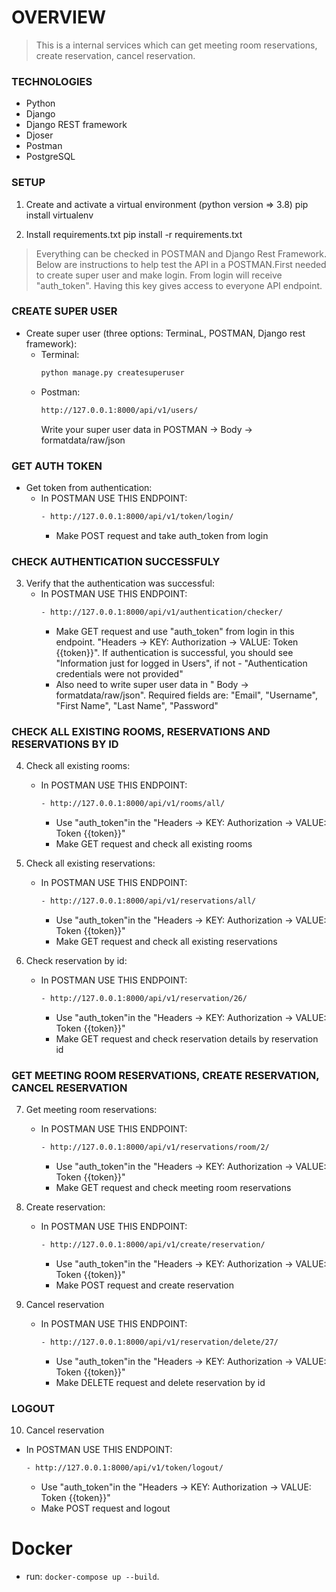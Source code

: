 # OVERVIEW

> This is a internal services which can get meeting room reservations, create reservation, cancel reservation.

### TECHNOLOGIES
   * Python
   * Django
   * Django REST framework
   * Djoser
   * Postman
   * PostgreSQL

### SETUP

1. Create and activate a virtual environment (python version => 3.8)
   pip install virtualenv

2. Install requirements.txt
   pip install -r requirements.txt

> Everything can be checked in POSTMAN and Django Rest Framework. Below are instructions to help test the API in a POSTMAN.First needed to create super user and make login. From login will receive "auth_token". Having this key gives access to everyone API endpoint.

### CREATE SUPER USER

* Create super user (three options: TerminaL, POSTMAN, Django rest framework):
   -  Terminal:
      ```sh
      python manage.py createsuperuser
      ```
   -  Postman:
       ```sh
      http://127.0.0.1:8000/api/v1/users/
        ```
      Write your super user data in POSTMAN -> Body -> formatdata/raw/json






### GET AUTH TOKEN

* Get token from authentication:
   - In POSTMAN USE THIS ENDPOINT:
       ```sh
     - http://127.0.0.1:8000/api/v1/token/login/
       ```
     - Make POST request and take auth_token from login

### CHECK AUTHENTICATION SUCCESSFULY

3. Verify that the authentication was successful:
   - In POSTMAN USE THIS ENDPOINT:
       ```sh
     - http://127.0.0.1:8000/api/v1/authentication/checker/
       ```
     - Make GET request and use "auth_token" from login in this endpoint. "Headers -> KEY: Authorization -> VALUE: Token {{token}}". If authentication is successful, you should see "Information just for logged in Users", if not - "Authentication credentials were not provided"
     - Also need to write super user data in " Body -> formatdata/raw/json". Required fields are: "Email", "Username", "First Name", "Last Name", "Password"

### CHECK ALL EXISTING ROOMS, RESERVATIONS AND RESERVATIONS BY ID

4. Check all existing rooms:

   - In POSTMAN USE THIS ENDPOINT:
       ```sh
     - http://127.0.0.1:8000/api/v1/rooms/all/
       ```
     - Use "auth_token"in the "Headers -> KEY: Authorization -> VALUE: Token {{token}}"
     - Make GET request and check all existing rooms

5. Check all existing reservations:

   - In POSTMAN USE THIS ENDPOINT:
       ```sh
     - http://127.0.0.1:8000/api/v1/reservations/all/
       ```
     - Use "auth_token"in the "Headers -> KEY: Authorization -> VALUE: Token {{token}}"
     - Make GET request and check all existing reservations

6. Check reservation by id:
   - In POSTMAN USE THIS ENDPOINT:
       ```sh
     - http://127.0.0.1:8000/api/v1/reservation/26/
       ```
     - Use "auth_token"in the "Headers -> KEY: Authorization -> VALUE: Token {{token}}"
     - Make GET request and check reservation details by reservation id

### GET MEETING ROOM RESERVATIONS, CREATE RESERVATION, CANCEL RESERVATION

7. Get meeting room reservations:

   - In POSTMAN USE THIS ENDPOINT:
       ```sh
     - http://127.0.0.1:8000/api/v1/reservations/room/2/
       ```
     - Use "auth_token"in the "Headers -> KEY: Authorization -> VALUE: Token {{token}}"
     - Make GET request and check meeting room reservations

8. Create reservation:

   - In POSTMAN USE THIS ENDPOINT:
       ```sh
     - http://127.0.0.1:8000/api/v1/create/reservation/
       ```
     - Use "auth_token"in the "Headers -> KEY: Authorization -> VALUE: Token {{token}}"
     - Make POST request and create reservation

9. Cancel reservation

   - In POSTMAN USE THIS ENDPOINT:
       ```sh
     - http://127.0.0.1:8000/api/v1/reservation/delete/27/
       ```
     - Use "auth_token"in the "Headers -> KEY: Authorization -> VALUE: Token {{token}}"
     - Make DELETE request and delete reservation by id

### LOGOUT

10. Cancel reservation

   - In POSTMAN USE THIS ENDPOINT:
       ```sh
     - http://127.0.0.1:8000/api/v1/token/logout/
       ```
     - Use "auth_token"in the "Headers -> KEY: Authorization -> VALUE: Token {{token}}"
     - Make POST request and logout




# Docker

- run: `docker-compose up --build`.
